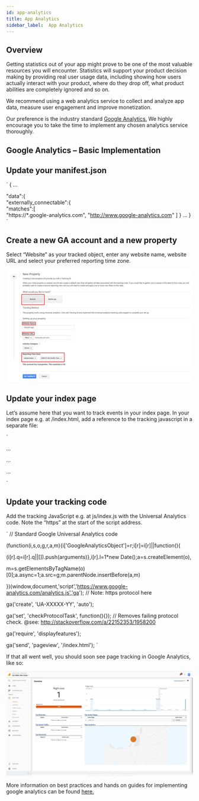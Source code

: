 ```yaml
---
id: app-analytics
title: App Analytics
sidebar_label:  App Analytics
---
```



## Overview

Getting statistics out of your app might prove to be one of the most valuable resources you will encounter. Statistics will support your product decision making by providing real user usage data, including showing how users actually interact with your product, where do they drop off, what product abilities are completely ignored and so on.

We recommend using a web analytics service to collect and analyze app data, measure user engagement and improve monetization.

Our preference is the industry standard [Google Analytics.](https://marketingplatform.google.com/about/analytics/features/) 
We highly encourage you to take the time to implement any chosen analytics service thoroughly.

## Google Analytics – Basic Implementation

## Update your manifest.json

`
{
...

"data":{  
   "externally_connectable":{  
      "matches":[  
         "https://*.google-analytics.com",
         "http://www.google-analytics.com"
      ]
   }
...
}
`

## Create a new GA account and a new property

Select “Website” as your tracked object, enter any website name, website URL and select your preferred reporting time zone.

<img src="../assets/app-analytics/GA1.jpg" alt="process" width="900"/>

## Update your index page

Let’s assume here that you want to track events in your index page. In your index page e.g. at /index.html, add a reference to the tracking javascript in a separate file:

`
<!DOCTYPE html>

<html>

<head>

  ...

  <script src="js/index.js"></script>

  ...

</head>

<body>

  ...

</body>

</html>
`

## Update your tracking code

Add the tracking JavaScript e.g. at js/index.js with the Universal Analytics code. Note the “https” at the start of the script address.

`
// Standard Google Universal Analytics code

 (function(i,s,o,g,r,a,m){i['GoogleAnalyticsObject']=r;i[r]=i[r]||function(){

 (i[r].q=i[r].q||[]).push(arguments)},i[r].l=1*new Date();a=s.createElement(o),

 m=s.getElementsByTagName(o)[0];a.async=1;a.src=g;m.parentNode.insertBefore(a,m)

 })(window,document,'script','https://www.google-analytics.com/analytics.js','ga'); // Note: https protocol here

 ga('create', 'UA-XXXXX-YY', 'auto');

 ga('set', 'checkProtocolTask', function(){}); // Removes failing protocol check. @see: http://stackoverflow.com/a/22152353/1958200

 ga('require', 'displayfeatures');

 ga('send', 'pageview', '/index.html');
`

If that all went well, you should soon see page tracking in Google Analytics, like so:

<img src="../assets/app-analytics/GA-sample.jpg" alt="process" width="900"/>

More information on best practices and hands on guides for implementing google analytics can be found [here.](https://analytics.google.com/analytics/academy/)
